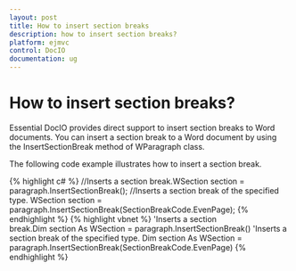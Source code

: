 ```yaml
---
layout: post
title: How to insert section breaks 
description: how to insert section breaks?
platform: ejmvc
control: DocIO
documentation: ug
---
```


# How to insert section breaks?

Essential DocIO provides direct support to insert section breaks to Word documents. You can insert a section break to a Word document by using the InsertSectionBreak method of WParagraph class.

The following code example illustrates how to insert a section break.

{% highlight c# %}
//Inserts a section break.WSection section = paragraph.InsertSectionBreak();
//Inserts a section break of the specified type.
WSection section = paragraph.InsertSectionBreak(SectionBreakCode.EvenPage);
{% endhighlight  %}
{% highlight vbnet %}
'Inserts a section break.Dim section As WSection = paragraph.InsertSectionBreak()
'Inserts a section break of the specified type.
Dim section As WSection = paragraph.InsertSectionBreak(SectionBreakCode.EvenPage)
{% endhighlight  %}


